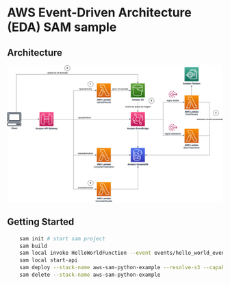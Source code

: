 # AWS Event-Driven Architecture (EDA) SAM sample

## Architecture

![Architecture](./images/EDA.jpg)

## Getting Started

```bash
    sam init # start sam project
    sam build
    sam local invoke HelloWorldFunction --event events/hello_world_event.json
    sam local start-api
    sam deploy --stack-name aws-sam-python-example --resolve-s3 --capabilities CAPABILITY_IAM
    sam delete --stack-name aws-sam-python-example
```
